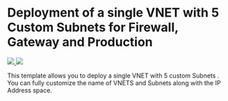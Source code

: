 ﻿# Deployment of a single VNET with 5  Custom Subnets for Firewall, Gateway and Production 

<a href="https://portal.azure.com/#create/Microsoft.Template/uri/https%3A%2F%2Fraw.githubusercontent.com%2Ftechtalkdeepak%2FAzure-VNET-with-5-Custom-Subnets-%2Fmaster%2FSubnet_5%2FSubnet_5%2fazuredeploy.json" target="_blank">
    <img src="http://azuredeploy.net/deploybutton.png"/>
</a>
<a href="http://armviz.io/#/?load=https://github.com/techtalkdeepak/Azure-VNET-with-5-Custom-Subnets-/blob/master/Subnet_5/Subnet_5/azuredeploy.json" target="_blank">
    <img src="http://armviz.io/visualizebutton.png"/>
</a>

This template allows you to deploy a single VNET with 5 custom Subnets . You can fully customize the name of VNETS and Subnets along with the IP Address space.
